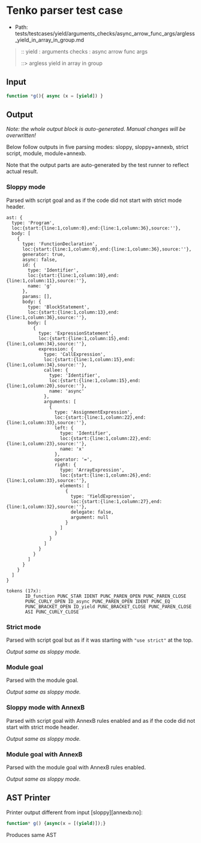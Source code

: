 # Tenko parser test case

- Path: tests/testcases/yield/arguments_checks/async_arrow_func_args/argless_yield_in_array_in_group.md

> :: yield : arguments checks : async arrow func args
>
> ::> argless yield in array in group

## Input

`````js
function *g(){ async (x = [yield]) }
`````

## Output

_Note: the whole output block is auto-generated. Manual changes will be overwritten!_

Below follow outputs in five parsing modes: sloppy, sloppy+annexb, strict script, module, module+annexb.

Note that the output parts are auto-generated by the test runner to reflect actual result.

### Sloppy mode

Parsed with script goal and as if the code did not start with strict mode header.

`````
ast: {
  type: 'Program',
  loc:{start:{line:1,column:0},end:{line:1,column:36},source:''},
  body: [
    {
      type: 'FunctionDeclaration',
      loc:{start:{line:1,column:0},end:{line:1,column:36},source:''},
      generator: true,
      async: false,
      id: {
        type: 'Identifier',
        loc:{start:{line:1,column:10},end:{line:1,column:11},source:''},
        name: 'g'
      },
      params: [],
      body: {
        type: 'BlockStatement',
        loc:{start:{line:1,column:13},end:{line:1,column:36},source:''},
        body: [
          {
            type: 'ExpressionStatement',
            loc:{start:{line:1,column:15},end:{line:1,column:34},source:''},
            expression: {
              type: 'CallExpression',
              loc:{start:{line:1,column:15},end:{line:1,column:34},source:''},
              callee: {
                type: 'Identifier',
                loc:{start:{line:1,column:15},end:{line:1,column:20},source:''},
                name: 'async'
              },
              arguments: [
                {
                  type: 'AssignmentExpression',
                  loc:{start:{line:1,column:22},end:{line:1,column:33},source:''},
                  left: {
                    type: 'Identifier',
                    loc:{start:{line:1,column:22},end:{line:1,column:23},source:''},
                    name: 'x'
                  },
                  operator: '=',
                  right: {
                    type: 'ArrayExpression',
                    loc:{start:{line:1,column:26},end:{line:1,column:33},source:''},
                    elements: [
                      {
                        type: 'YieldExpression',
                        loc:{start:{line:1,column:27},end:{line:1,column:32},source:''},
                        delegate: false,
                        argument: null
                      }
                    ]
                  }
                }
              ]
            }
          }
        ]
      }
    }
  ]
}

tokens (17x):
       ID_function PUNC_STAR IDENT PUNC_PAREN_OPEN PUNC_PAREN_CLOSE
       PUNC_CURLY_OPEN ID_async PUNC_PAREN_OPEN IDENT PUNC_EQ
       PUNC_BRACKET_OPEN ID_yield PUNC_BRACKET_CLOSE PUNC_PAREN_CLOSE
       ASI PUNC_CURLY_CLOSE
`````

### Strict mode

Parsed with script goal but as if it was starting with `"use strict"` at the top.

_Output same as sloppy mode._

### Module goal

Parsed with the module goal.

_Output same as sloppy mode._

### Sloppy mode with AnnexB

Parsed with script goal with AnnexB rules enabled and as if the code did not start with strict mode header.

_Output same as sloppy mode._

### Module goal with AnnexB

Parsed with the module goal with AnnexB rules enabled.

_Output same as sloppy mode._

## AST Printer

Printer output different from input [sloppy][annexb:no]:

````js
function* g() {async(x = [(yield)]);}
````

Produces same AST
